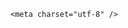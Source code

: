 <!DOCTYPE html>
<html lang="zh-CN">

<head>
    
<title>福特烈马用纸填充车顶引争议，这种纸和普通的有什么区别？能保证车辆安全性吗？_腾讯新闻</title>
<meta name="keywords" content="福特烈马,福特,复合材料,安全性,行业标准">
<meta name="description" content="快科技5月17日消息，近日，一段福特烈马越野车车顶断裂的视频在网络发酵。视频显示，车顶的夹层是牛皮纸，有网友质疑这种设计的安全性，还有人表示这是在欺诈中国消费者。在接受采访时，福特烈马品牌方人士进行了回应，表示那并非普通的纸，而是特殊的材料。其称，烈马顶盖采用三明治夹层结构，中间层为聚氨酯玻纤增强纸蜂...">
<meta name="author" content="腾讯网">
<meta name="copyright" content="Copyright 1998 - 2025 Tencent. All Rights Reserved">
<meta property="og:type" content="news" />

<meta property="og:title" content="福特烈马用纸填充车顶引争议，这种纸和普通的有什么区别？能保证车辆安全性吗？_腾讯新闻" />
<meta property="og:description" content="快科技5月17日消息，近日，一段福特烈马越野车车顶断裂的视频在网络发酵。视频显示，车顶的夹层是牛皮纸，有网友质疑这种设计的安全性，还有人表示这是在欺诈中国消费者。在接受采访时，福特烈马品牌方人士进行了回应，表示那并非普通的纸，而是特殊的材料。其称，烈马顶盖采用三明治夹层结构，中间层为聚氨酯玻纤增强纸蜂..." />
<meta property="og:url" content="https://news.qq.com/rain/a/20250517Q04NER00" />
<meta property="og:image" content="https://inews.gtimg.com/news_ls/OypOVT6lcMWn_TdM74GOybUR2vCLByf04LZcDN6mAVwxwAA_640330/0" />
<meta property="article:author" content="" />
<meta property="article:published_time" content="2025-05-17 21:53:25" />
<meta property="category" content="" />

    <meta charset="utf-8" />
<meta http-equiv="X-UA-Compatible" content="IE=Edge" />
<meta name="viewport" content="width=device-width, initial-scale=1, shrink-to-fit=no" />
<link rel="dns-prefetch" href="mat1.gtimg.com">
<link rel="dns-prefetch" href="i.news.qq.com">
<link rel="shortcut icon" href="https://mat1.gtimg.com/qqcdn/qqindex2021/favicon.ico">
<script nomodule="true" src="https://mat1.gtimg.com/qqcdn/qqindex2021/common-static/20240515201444/core3-37-1.min.js"></script>
<script>
  try {
    if (!window.IntersectionObserver) {
      var observerScript = document.createElement('script');
      observerScript.src = "https://mat1.gtimg.com/qqcdn/qqindex2021/common-static/20241024141058/intersection-observer-polyfill.js";
      document.head.appendChild(observerScript);
    }
  } catch (error) {}
</script>

<script>
  try {
    if (!Element.prototype.scrollTo) {
      var scrollScript = document.createElement('script');
      scrollScript.src = "https://mat1.gtimg.com/qqcdn/qqindex2021/common-static/20241025153001/scroll-behavior-polyfill.js";
      document.head.appendChild(scrollScript);
    }
  } catch (error) {}
</script>
<script>
  try {
    if ('scrollRestoration' in window.history) {
      window.history.scrollRestoration = 'manual';
    }
    window.isPcClient = Boolean(window.electron) && (
      window.navigator.userAgent.indexOf('pc-client') > 0 ||
      window.navigator.userAgent.indexOf('TencentNews') > 0
    );
  } catch {}
</script>
<script>
  try {
    if (window.isPcClient) {
      var bodyStyle = document.createElement('style');
      bodyStyle.innerText = 'body{ zoom: 0.95 }';
      document.head.appendChild(bodyStyle);
    }
  } catch {}
</script>
<script>
  window.DATA = {"atype":232,"content_words_num":34,"final_declare":["个人观点，仅供参考"],"likeInfo":0,"questionInfo":{"longtitle":"福特烈马用纸填充车顶引争议，这种纸和普通的有什么区别？","question_short_title":"福特烈马用纸填充车顶引争议，这种纸和普通的有什么区别？能保证车辆安全性吗？","relate_extend_infos":[{"picShowType":"90092","thumbnails_qqnews":["https://inews.gtimg.com/om_ls/ONvJS4KD-Bni9c4gNKaHKkinJSspc6B8dtP89euWNmbYkAA_294195/0"],"title":"福特烈马品牌方回应用纸填充车顶：增强纸蜂窝材料、系高强度结构","url":"https://view.inews.qq.com/a/20250517A0409Y00","abstract":"快科技5月17日消息，近日，一段福特烈马越野车车顶断裂的视频在网络发酵。视频显示，车顶的夹层是牛皮纸，有网友质疑这种设计的安全性，还有人表示这是在欺诈中国消费者。在接受采访时，福特烈马品牌方人士进行了回应，表示那并非普通的纸，而是特殊的材料。其称，烈马顶盖采用三明治夹层结构，中间层为聚氨酯玻纤增强纸蜂...","articletype":"0","id":"20250517A0409Y00","longtitle":"福特烈马品牌方回应用纸填充车顶：增强纸蜂窝材料、系高强度结构"}],"thumbnails_qqnews":["https://inews.gtimg.com/om_ls/OexVr96whRYzNfcOCDmqX94NdBh2ghFqRgz7uuNFXlSvIAA_294195/0"],"title":"福特烈马用纸填充车顶引争议，这种纸和普通的有什么区别？能保证车辆安全性吗？","url":"http://view.inews.qq.com/a/20250517Q04NER00","abstract":"","id":"20250517Q04NER00"},"FadCid":"","abstract":"","article_category":"64","attribute":{},"channelEntryJumpType":1,"copyright_share":"本文来自腾讯新闻客户端创作者，不代表腾讯新闻的观点和立场。","detail_entry":{"is_orignal":1,"orignal_entry":1},"extra_property":{"FeedbackDetailDisableInsert":0,"zanSkinType":""},"ai_switch":true,"content":null,"emojiSwitch":1,"id":"20250517Q04NER00","self_declare":{"declare":"个人观点，仅供参考"},"time":"2025-05-17 14:14:25","all_long_pic":1,"closeCommentBanner":0,"commentid":"","disableDeclare":1,"intro":"","is_deleted":0,"news_app_recommend_status":4,"ret":0,"safe_cntl":{"close_comment_dislike":0,"close_global_news_sis":0,"close_relate_thing":0,"close_all_ad":0,"close_all_rel":0,"close_share_pull":0,"emoticon_comment_mode":0,"close_all_emoticon_comment":0,"close_all_favorite":0},"surl":"https://view.inews.qq.com/a/20250517Q04NER00","adInfo":{"openAds":1,"openAdsComment":1,"openAdsPhotos":1,"openAdsText":1,"openRelatedNewsAd":1},"iNewsRecommendLevel":1,"shareImg":"https://inews.gtimg.com/om_ls/OexVr96whRYzNfcOCDmqX94NdBh2ghFqRgz7uuNFXlSvIAA_870492/0","already_answer":false,"categoryrray":{"category_id":"64","sub_category_id":"579"},"forbidCommentUpDown":0,"isSensitive":0,"news_update_time":1747490476,"shareDesc":"腾讯新闻","title":"福特烈马用纸填充车顶引争议，这种纸和普通的有什么区别？能保证车辆安全性吗？","url":"https://view.inews.qq.com/a/20250517Q04NER00","card":{"cpLevel":2,"icon":"https://inews.gtimg.com/om_ls/OPBO91JgEbYG-O62jC2hCRA_yoydsA8oEANb87pxgNxKgAA_200200/0","vip_type":"30012","vip_icon":"http://inews.gtimg.com/newsapp_ls/0/14876051701/0","chlname":"问答课代表","vip_icon_night":"http://inews.gtimg.com/newsapp_ls/0/14876052067/0","vip_type_new":"30012","suid":"8QMc339d5IQeuTzY5QN3","chlid":"22983986","uin":"ecbe89d289b6198c7996f16538ebc224f9","vip_desc":"腾讯新闻问答课代表官方账号","vip_place":"left","liveInfo":{},"desc":"腾讯新闻问答课代表，结合当下热点新闻和网友热议，发现好问题，期待好回答。","msgEntry":1,"update_frequency":"1970-01-01 08:00:00"},"copyright_wording_share":"免责声明","emojiRelatedSwitch":1,"enableDiffusion":1,"question_id":"","relate_extend_infos":{"id":"20250517A0409Y00","imgURL":"https://inews.gtimg.com/om_ls/ONvJS4KD-Bni9c4gNKaHKkinJSspc6B8dtP89euWNmbYkAA_640330/0","imgURLSmall":"https://inews.gtimg.com/om_ls/ONvJS4KD-Bni9c4gNKaHKkinJSspc6B8dtP89euWNmbYkAA_150120/0","longTitle":"福特烈马品牌方回应用纸填充车顶：增强纸蜂窝材料、系高强度结构","title":"福特烈马品牌方回应用纸填充车顶：增强纸蜂窝材料、系高强度结构","url":"http://view.inews.qq.com/a/20250517A0409Y00","abstract":"快科技5月17日消息，近日，一段福特烈马越野车车顶断裂的视频在网络发酵。视频显示，车顶的夹层是牛皮纸，有网友质疑这种设计的安全性，还有人表示这是在欺诈中国消费者。在接受采访时，福特烈马品牌方人士进行了回应，表示那并非普通的纸，而是特殊的材料。其称，烈马顶盖采用三明治夹层结构，中间层为聚氨酯玻纤增强纸蜂..."},"remarks":"","answer_num":4,"cms_id":"20250517Q04NER00","articleId":"20250517Q04ZBA00","article_type":232,"tags":"","desc":"快科技5月17日消息，近日，一段福特烈马越野车车顶断裂的视频在网络发酵。视频显示，车顶的夹层是牛皮纸，有网友质疑这种设计的安全性，还有人表示这是在欺诈中国消费者。在接受采访时，福特烈马品牌方人士进行了回应，表示那并非普通的纸，而是特殊的材料。其称，烈马顶盖采用三明治夹层结构，中间层为聚氨酯玻纤增强纸蜂...","videoArr":[]};
</script>
<script>
  window.channelInfo = {"channelConfig":{"channelNav":[{"_auto_id":"1","active_alien_img":"","alien_img":"","channel_id":"news_news_home","is_local":"0","link":"https://www.qq.com","name_cn":"首页","name_en":"home"},{"_auto_id":"2","active_alien_img":"","alien_img":"","channel_id":"news_news_top","is_local":"0","link":"","name_cn":"要闻","name_en":"news"},{"_auto_id":"4","active_alien_img":"","alien_img":"","channel_id":"news_news_bj","is_local":"1","link":"","name_cn":"北京","name_en":"bj"},{"_auto_id":"5","active_alien_img":"","alien_img":"","channel_id":"news_news_finance","is_local":"0","link":"","name_cn":"财经","name_en":"finance"},{"_auto_id":"6","active_alien_img":"","alien_img":"","channel_id":"news_news_tech","is_local":"0","link":"","name_cn":"科技","name_en":"tech"},{"_auto_id":"7","active_alien_img":"","alien_img":"","channel_id":"tv","is_local":"0","link":"https://v.qq.com/channel/tv/?ptag=qqnews","name_cn":"电视剧","name_en":"tv"},{"_auto_id":"8","active_alien_img":"","alien_img":"","channel_id":"news_news_qa","is_local":"0","link":"","name_cn":"热问","name_en":"qa"},{"_auto_id":"9","active_alien_img":"","alien_img":"","channel_id":"news_news_ent","is_local":"0","link":"","name_cn":"娱乐","name_en":"ent"},{"_auto_id":"10","active_alien_img":"","alien_img":"","channel_id":"variety","is_local":"0","link":"https://v.qq.com/channel/variety/?ptag=qqnews","name_cn":"综艺","name_en":"variety"},{"_auto_id":"11","active_alien_img":"","alien_img":"","channel_id":"news_news_sports","is_local":"0","link":"","name_cn":"体育","name_en":"sports"},{"_auto_id":"13","active_alien_img":"","alien_img":"","channel_id":"news_news_nba","is_local":"0","link":"","name_cn":"NBA","name_en":"nba"},{"_auto_id":"14","active_alien_img":"","alien_img":"","channel_id":"news_news_world","is_local":"0","link":"","name_cn":"国际","name_en":"world"},{"_auto_id":"15","active_alien_img":"","alien_img":"","channel_id":"news_news_mil","is_local":"0","link":"","name_cn":"军事","name_en":"milite"},{"_auto_id":"16","active_alien_img":"","alien_img":"","channel_id":"news_news_auto","is_local":"0","link":"","name_cn":"汽车","name_en":"auto"},{"_auto_id":"17","active_alien_img":"","alien_img":"","channel_id":"news_news_house","is_local":"0","link":"","name_cn":"房产","name_en":"house"},{"_auto_id":"18","active_alien_img":"","alien_img":"","channel_id":"news_news_edu","is_local":"0","link":"","name_cn":"教育","name_en":"edu"},{"_auto_id":"19","active_alien_img":"","alien_img":"","channel_id":"news_news_antip","is_local":"0","link":"","name_cn":"健康","name_en":"health"},{"_auto_id":"20","active_alien_img":"","alien_img":"","channel_id":"news_news_video","is_local":"0","link":"","name_cn":"视频","name_en":"video"},{"_auto_id":"21","active_alien_img":"","alien_img":"","channel_id":"news_news_game","is_local":"0","link":"","name_cn":"游戏","name_en":"games"},{"_auto_id":"22","active_alien_img":"","alien_img":"","channel_id":"news_news_nchupin","is_local":"0","link":"","name_cn":"眼界","name_en":"chupin"},{"_auto_id":"24","active_alien_img":"","alien_img":"","channel_id":"news_news_football","is_local":"0","link":"","name_cn":"足球","name_en":"football"},{"_auto_id":"25","active_alien_img":"","alien_img":"","channel_id":"news_news_kepu","is_local":"0","link":"","name_cn":"科学","name_en":"kepu"},{"_auto_id":"26","active_alien_img":"","alien_img":"","channel_id":"news_news_digi","is_local":"0","link":"","name_cn":"数码","name_en":"digi"},{"_auto_id":"28","active_alien_img":"","alien_img":"","channel_id":"ymzx","is_local":"0","link":"https://gamer.qq.com/v2/cloudgame/game/96897?ichannel=txxwpc0Ftxxwpc1","name_cn":"元梦之星","name_en":"news_news_ymzx"},{"_auto_id":"31","active_alien_img":"","alien_img":"","channel_id":"movie","is_local":"0","link":"https://v.qq.com/channel/movie/?ptag=qqnews","name_cn":"电影","name_en":"movie"},{"_auto_id":"32","active_alien_img":"","alien_img":"","channel_id":"news_news_esport","is_local":"0","link":"","name_cn":"电竞","name_en":"esport"},{"_auto_id":"34","active_alien_img":"","alien_img":"","channel_id":"news_news_history","is_local":"0","link":"","name_cn":"历史","name_en":"history"},{"_auto_id":"35","active_alien_img":"","alien_img":"","channel_id":"news_news_baby","is_local":"0","link":"","name_cn":"育儿","name_en":"baby"},{"_auto_id":"36","active_alien_img":"","alien_img":"","channel_id":"hbjy","is_local":"0","link":"https://gp.qq.com/act/a20250421mnqlx/news.shtml","name_cn":"和平精英","name_en":"news_news_hbjy"},{"_auto_id":"37","active_alien_img":"","alien_img":"","channel_id":"cloud_gamer","is_local":"0","link":"https://gamer.qq.com/?ichannel=txxwpc0Ftxxwpc1","name_cn":"云游戏","name_en":"cloud_gamer"},{"_auto_id":"38","active_alien_img":"","alien_img":"","channel_id":"news_news_lic","is_local":"0","link":"","name_cn":"理财","name_en":"finance_licai"},{"_auto_id":"39","active_alien_img":"","alien_img":"","channel_id":"news_news_istock","is_local":"0","link":"","name_cn":"股票","name_en":"finance_stock"},{"_auto_id":"40","active_alien_img":"","alien_img":"","channel_id":"ren_min_shi_pin","is_local":"0","link":"https://news.qq.com/omn/author/8QMd3Hld74cbujbY?tab=om_video","name_cn":"人民视频","name_en":"ren_min_shi_pin"},{"_auto_id":"41","active_alien_img":"","alien_img":"","channel_id":"news_news_weather","is_local":"0","link":"https://tianqi.qq.com/index.htm","name_cn":"天气","name_en":"weather"}]}};
</script>
<script>
  window.articleConfig = {"rightConfig":[{"_auto_id":"1","category_key":"default","modules":"{\"moduleList\":[{\"title\":\"精选视频\",\"id\":\"video_album\",\"videoType\":\"tag\",\"videoId\":\"aUepxrtchGM=\"},{\"title\":\"下载条\",\"id\":\"download_banner\",\"isSticky\":1},{\"title\":\"热点榜\",\"id\":\"hot_rank_list\",\"isSticky\":1},{\"title\":\"广告推广\",\"id\":\"ssp_ad_module\",\"category\":\"ad_ssp\",\"loid\":\"109\",\"isSticky\":1}]}"}],"tonglanAdConfig":[],"bottomConfig":[],"videoAdConfig":[],"rightGameConfig":[]};
</script>
<script src="https://mat1.gtimg.com/www/js/emonitor/custom_ed041a23.js" charset="utf-8"></script>
<script>
  try {
    window.emonitorIns = emonitor.create({
      name: 'newsqq_quesionArticle',
      atta: {
        name: 'newsqq',
      },
      mode: '007',
    });
  } catch (err) {
    console.warn(err);
  }
</script>
<link href="https://mat1.gtimg.com/qqcdn/qqindex2021/common-static/hel/qqnews-pc-dc_20250515055953/static/css/qa.css" rel="stylesheet">

<script>window.__HEL_PRESET_META__={"qqnews-pc-components":{"app":{"id":1366,"name":"qqnews-pc-components","app_group_name":"qqnews-pc-components","proj_ver":{"map":{},"utime":0},"online_version":"qqnews-pc-components_20250512030958","build_version":"qqnews-pc-components_20250515055747","update_at":"2025-05-15T09:58:38.000Z","desc":"set by [init], from container [formal.pc.dc.sz101004] worker [2]"},"version":{"sub_app_name":"qqnews-pc-components","sub_app_version":"qqnews-pc-components_20250515055747","src_map":{"webDirPath":"https://mat1.gtimg.com/qqcdn/qqindex2021/common-static/hel/qqnews-pc-components_20250515055747","htmlIndexSrc":"https://mat1.gtimg.com/qqcdn/qqindex2021/common-static/hel/qqnews-pc-components_20250515055747/index.html","extractMode":"all","iframeSrc":"","chunkCssSrcList":["https://mat1.gtimg.com/qqcdn/qqindex2021/common-static/hel/qqnews-pc-components_20250515055747/static/css/index.css"],"chunkJsSrcList":["https://mat1.gtimg.com/qqcdn/qqindex2021/common-static/hel/qqnews-pc-components_20250515055747/static/js/index.js"],"staticCssSrcList":[],"staticJsSrcList":["https://mat1.gtimg.com/qqcdn/qqindex2021/static/20231212123233/react.production.min.js","https://mat1.gtimg.com/qqcdn/qqindex2021/static/20231212123233/react-dom.production.min.js","https://mat1.gtimg.com/qqcdn/qqindex2021/common-static/hel/hel-base-v16.js"],"relativeCssSrcList":[],"relativeJsSrcList":[],"privCssSrcList":[],"srvModSrcList":[],"headAssetList":[{"tag":"staticScript","append":false,"attrs":{"src":"https://mat1.gtimg.com/qqcdn/qqindex2021/static/20231212123233/react.production.min.js"}},{"tag":"staticScript","append":false,"attrs":{"src":"https://mat1.gtimg.com/qqcdn/qqindex2021/static/20231212123233/react-dom.production.min.js"}},{"tag":"staticScript","append":false,"attrs":{"src":"https://mat1.gtimg.com/qqcdn/qqindex2021/common-static/hel/hel-base-v16.js"}},{"tag":"script","append":true,"attrs":{"src":"https://mat1.gtimg.com/qqcdn/qqindex2021/common-static/hel/qqnews-pc-components_20250515055747/static/js/index.js","defer":""}},{"tag":"link","append":true,"attrs":{"href":"https://mat1.gtimg.com/qqcdn/qqindex2021/common-static/hel/qqnews-pc-components_20250515055747/static/css/index.css","rel":"stylesheet"}}],"bodyAssetList":[]},"update_at":"2025-05-15T09:58:38.000Z","create_at":"2025-05-15T09:58:38.000Z","_worker_id":"2","_is_backup":true}}}</script>
<script>window.__VIEW_PATH__="question.ejs";</script>
</head>

<body id="dc-question-body">
  <div id="root"></div>
    <iframe style="display: none;" src="https://i.news.qq.com/web_backend/getWebPacUid"></iframe>
<script src="https://mat1.gtimg.com/qqcdn/qqindex2021/common-static/20240805160928/react.production.min.js"></script>
<script src="https://mat1.gtimg.com/qqcdn/qqindex2021/common-static/20240805160928/react-dom.production.min.js"></script>
<script src="https://mat1.gtimg.com/qqcdn/qqindex2021/common-static/20241018171503/universal-report.min.js"></script>
<script defer type="text/javascript" src="https://mat1.gtimg.com/qqcdn/qqindex2021/libs/barrier/aria.js?appid=9327b8b06379d9d1728bbfbe2025ef9c" charset="utf-8"></script>
<script defer src="https://t.captcha.qq.com/TCaptcha.js"></script>
<script>document.cookie="hel_err=;path=/;";</script>
<script src="https://mat1.gtimg.com/qqcdn/qqindex2021/common-static/hel/hel-base-v16.js"></script>
<script src="https://mat1.gtimg.com/qqcdn/qqindex2021/common-static/hel/qqnews-pc-hel-entry_20250117174052/static/js/index.js"></script>
<link rel="preload" href="https://mat1.gtimg.com/qqcdn/qqindex2021/common-static/hel/qqnews-pc-dc_20250515055953/static/js/qa.js" as="script">
<link rel="preload" href="https://mat1.gtimg.com/qqcdn/qqindex2021/common-static/hel/qqnews-pc-components_20250515055747/static/js/index.js" as="script">
<script>window.loadProject("https://mat1.gtimg.com/qqcdn/qqindex2021/common-static/hel/qqnews-pc-dc_20250515055953/static/js/qa.js");</script>
<iframe id="videoFrame" style="display: none;" src="https://video.qq.com/cookie/sync_qqnews.html"></iframe>
</body>

</html>
